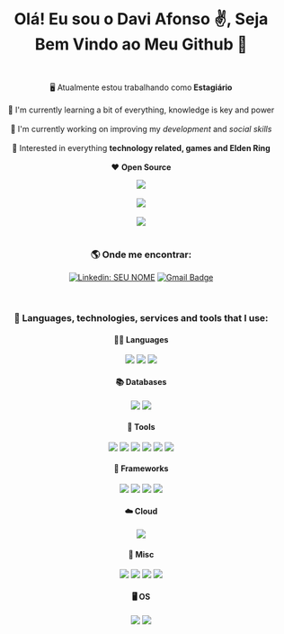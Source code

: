 <div align="center">
  <h1>Olá! Eu sou o Davi Afonso ✌️, Seja Bem Vindo ao Meu Github 🤙</h1>
  <br>
  <div>
    <!---->
     <p>
        🖥️ Atualmente estou trabalhando como<b> Estagiário</b><br><br>
        🌱 I'm currently learning a bit of everything, knowledge is key and power<br><br>
        🔭 I'm currently working on improving my <i>development</i> and <i>social skills</i><br><br>
        🤔 Interested in everything <b>technology related, games and Elden Ring</b><br><br>
        ❤️ <b>Open Source</b><br>
      </p>
    <!---->
    <a href="https://github.com/DaviAfonso88">
    <div>
      <img src="https://github-readme-stats.vercel.app/api?username=DaviAfonso88&show_icons=true&theme=radical&bg_color=22272E&border_radius=2.5rem&border_color=22272E">
      <br><br>
      <img src="https://github-readme-stats.vercel.app/api/top-langs?username=DaviAfonso88&layout=compact&show_icons=true&theme=radical&bg_color=22272E&border_radius=2.5rem&border_color=22272E">
    </div>
    <br>
    <img src="https://github-profile-trophy.vercel.app/?username=DaviAfonso88&row=1&theme=onestar&no-bg=true&no-frame=true">
  </div>
  </a>
  <br>
  <h3>🌎 Onde me encontrar:</h3>
  
 [![Linkedin: SEU NOME](https://img.shields.io/badge/-LuanVictor-blue?style=flat-square&logo=Linkedin&logoColor=white&link=LINK-DO-SEU-LINKEDIN)](https://www.linkedin.com/in/luan-victor-61756518b/)
[![Gmail Badge](https://img.shields.io/badge/-luanvictorms@gmail.com-006bed?style=flat-square&logo=Gmail&logoColor=white&link=mailto:luanvictorms@gmail.com)](mailto:luanvictorms@gmail.com)

  <br>
  <h3>🚧 Languages, technologies, services and tools that I use:</h3>
  <h4>👨‍💻 Languages</h4>
  <img src="https://img.shields.io/badge/Dart-518FD1?style=for-the-badge&logo=dart&logoColor=white">
  <img src="https://img.shields.io/badge/TypeScript-007ACC?style=for-the-badge&logo=typescript&logoColor=white">
  <img src="https://img.shields.io/badge/Java-ED8B00?style=for-the-badge&logo=java&logoColor=white">
  <h4>📚 Databases</h4>
  <img src="https://img.shields.io/badge/PostgreSQL-316192?style=for-the-badge&logo=postgresql&logoColor=white">
  <img src="https://img.shields.io/badge/MySQL-00000F?style=for-the-badge&logo=mysql&logoColor=white">
  <h4>🔧 Tools</h4>
  <img src="https://camo.githubusercontent.com/214157e8f9b576ef28def2856afa2bc3c04657a20e9b4f3c58ae47c91e3718be/68747470733a2f2f696d672e736869656c64732e696f2f62616467652f5653436f64652d3030373864372e7376673f7374796c653d666f722d7468652d6261646765266c6f676f3d76697375616c2d73747564696f2d636f6465266c6f676f436f6c6f723d7768697465">
  <img src="https://img.shields.io/badge/Sass-CC6699?style=for-the-badge&logo=sass&logoColor=white">
  <img src="https://img.shields.io/badge/Node.js-43853D?style=for-the-badge&logo=node.js&logoColor=white">
  <img src="https://camo.githubusercontent.com/6b7f701cf0bea42833751b754688f1a27b6090fdf90bf2b226addff01be817f0/68747470733a2f2f696d672e736869656c64732e696f2f62616467652f646f636b65722d2532333064623765642e7376673f7374796c653d666f722d7468652d6261646765266c6f676f3d646f636b6572266c6f676f436f6c6f723d7768697465">
  <img src="https://camo.githubusercontent.com/20ff8ded288a2aa6c24bc6e47d138bf570e6729468875ffaa2bdd1dc0195abe4/68747470733a2f2f696d672e736869656c64732e696f2f62616467652f44617461677269702d77686974653f7374796c653d666f722d7468652d6261646765266c6f676f3d6461746167726970266c6f676f436f6c6f723d626c61636b">
  <img src="https://camo.githubusercontent.com/93ae318132d035a8c007ee1cb244f63a02d87cc0051dfa67323f5bfdc6b222d1/68747470733a2f2f696d672e736869656c64732e696f2f62616467652f496e736f6d6e69612d626c61636b3f7374796c653d666f722d7468652d6261646765266c6f676f3d696e736f6d6e6961266c6f676f436f6c6f723d353834394245">
  <h4>🧰 Frameworks</h4>
  <img src="https://img.shields.io/badge/Flutter-518FD1?style=for-the-badge&logo=flutter&logoColor=white">
  <img src="https://img.shields.io/badge/Express.js-404D59?style=for-the-badge">
  <img src="https://img.shields.io/badge/Vue.js-35495E?style=for-the-badge&logo=vue.js&logoColor=4FC08D">
  <img src="https://img.shields.io/badge/Angular-DD0031?style=for-the-badge&logo=angular&logoColor=white">
  <h4>☁️ Cloud</h4>
  <img src="https://img.shields.io/badge/Heroku-430098?style=for-the-badge&logo=heroku&logoColor=white">
  <h4>🧭 Misc</h4>
  <img src="https://camo.githubusercontent.com/46e44694ec7a20834156ecc84bc22d07041edc0de17202b343f2d99d43b4ba9b/68747470733a2f2f696d672e736869656c64732e696f2f62616467652f2d6d6f6368612d2532333844363734383f7374796c653d666f722d7468652d6261646765266c6f676f3d6d6f636861266c6f676f436f6c6f723d7768697465">
  <img src="https://img.shields.io/badge/Selenium-43B02A?style=for-the-badge&logo=Selenium&logoColor=white">
  <img src="https://img.shields.io/badge/eslint-3A33D1?style=for-the-badge&logo=eslint&logoColor=white">
  <img src="https://img.shields.io/badge/Git-F05032?style=for-the-badge&logo=git&logoColor=white">
  <h4>🖥️ OS</h4>
  <img src="https://img.shields.io/badge/Arch_Linux_|_Endeavour_OS-803DC0?style=for-the-badge&logo=arch-linux&logoColor=white">
  <img src="https://img.shields.io/badge/KDE-179AF3?style=for-the-badge&logo=Kde&logoColor=white">
</div>
<!--
**AlmirJNR/AlmirJNR** is a ✨ _special_ ✨ repository because its `README.md` (this file) appears on your GitHub profile.

Here are some ideas to get you started:

- 🔭 I’m currently working on ...
- 🌱 I’m currently learning ...
- 👯 I’m looking to collaborate on ...
- 🤔 I’m looking for help with ...
- 💬 Ask me about ...
- 📫 How to reach me: ...
- 😄 Pronouns: ...
- ⚡ Fun fact: ...
-->
